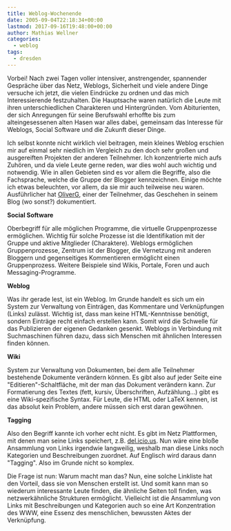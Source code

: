 ```yaml
---
title: Weblog-Wochenende
date: 2005-09-04T22:18:34+00:00
lastmod: 2017-09-16T19:48:00+00:00
author: Mathias Wellner
categories:
  - weblog
tags:
  - dresden
---
```

Vorbei! Nach zwei Tagen voller intensiver, anstrengender, spannender Gespräche über das Netz, Weblogs, Sicherheit und viele andere Dinge versuche ich jetzt, die vielen Eindrücke zu ordnen und das mich Interessierende festzuhalten. Die Hauptsache waren natürlich die Leute mit ihren unterschiedlichen Charakteren und Hintergründen. Vom Abiturienten, der sich Anregungen für seine Berufswahl erhoffte bis zum alteingesessenen alten Hasen war alles dabei, gemeinsam das Interesse für Weblogs, Social Software und die Zukunft dieser Dinge.

Ich selbst konnte nicht wirklich viel beitragen, mein kleines Weblog erschien mir auf einmal sehr niedlich im Vergleich zu den doch sehr großen und ausgereiften Projekten der anderen Teilnehmer. Ich konzentrierte mich aufs Zuhören, und da viele Leute gerne reden, war dies wohl auch wichtig und notwendig. Wie in allen Gebieten sind es vor allem die Begriffe, also die Fachsprache, welche die Gruppe der Blogger kennzeichnen. Einige möchte ich etwas beleuchten, vor allem, da sie mir auch teilweise neu waren. Ausführlicher hat [OliverG](http://www.ogok.de/2007/10/das-alte-neue-blog.html), einer der Teilnehmer, das Geschehen in seinem Blog (wo sonst?) dokumentiert.

**Social Software**

Oberbegriff für alle möglichen Programme, die virtuelle Gruppenprozesse ermöglichen. Wichtig für solche Prozesse ist die Identifikation mit der Gruppe und aktive Mitglieder (Charaktere). Weblogs ermöglichen Gruppenprozesse, Zentrum ist der Blogger, die Vernetzung mit anderen Bloggern und gegenseitiges Kommentieren ermöglicht einen Gruppenprozess. Weitere Beispiele sind Wikis, Portale, Foren und auch Messaging-Programme.

**Weblog**

Was ihr gerade lest, ist ein Weblog. Im Grunde handelt es sich um ein System zur Verwaltung von Einträgen, das Kommentare und Verknüpfungen (Links) zulässt. Wichtig ist, dass man keine HTML-Kenntnisse benötigt, sondern Einträge recht einfach erstellen kann. Somit wird die Schwelle für das Publizieren der eigenen Gedanken gesenkt. Weblogs in Verbindung mit Suchmaschinen führen dazu, dass sich Menschen mit ähnlichen Interessen finden können.

**Wiki**

System zur Verwaltung von Dokumenten, bei dem alle Teilnehmer bestehende Dokumente verändern können. Es gibt also auf jeder Seite eine "Editieren"-Schaltfläche, mit der man das Dokument verändern kann. Zur Formatierung des Textes (fett, kursiv, Überschriften, Aufzählung&#8230;) gibt es eine Wiki-spezifische Syntax. Für Leute, die HTML oder LaTeX kennen, ist das absolut kein Problem, andere müssen sich erst daran gewöhnen.

**Tagging**

Also den Begriff kannte ich vorher echt nicht. Es gibt im Netz Plattformen, mit denen man seine Links speichert, z.B. [del.icio.us](https://delicious.com/). Nun wäre eine bloße Ansammlung von Links irgendwie langweilig, weshalb man diese Links noch Kategorien und Beschreibungen zuordnet. Auf Englisch wird daraus dann "Tagging". Also im Grunde nicht so komplex.

Die Frage ist nun: Warum macht man das? Nun, eine solche Linkliste hat den Vorteil, dass sie von Menschen erstellt ist. Und somit kann man so wiederum interessante Leute finden, die ähnliche Seiten toll finden, was netzwerkähnliche Strukturen ermöglicht. Vielleicht ist die Ansammlung von Links mit Beschreibungen und Kategorien auch so eine Art Konzentration des WWW, eine Essenz des menschlichen, bewussten Aktes der Verknüpfung.